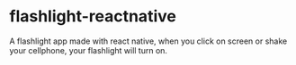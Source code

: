 # flashlight-reactnative

A flashlight app made with react native, when you click on screen or shake your cellphone, your flashlight will turn on.
